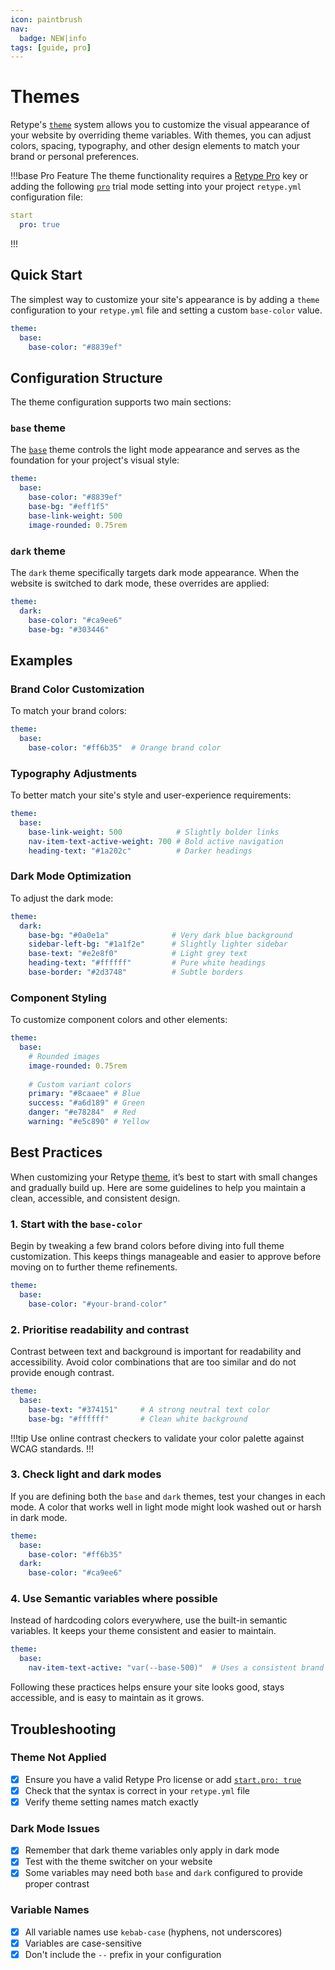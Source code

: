 ```yaml
---
icon: paintbrush
nav:
  badge: NEW|info
tags: [guide, pro]
---
```

# Themes

Retype's [`theme`](/configuration/project.md#theme) system allows you to customize the visual appearance of your website by overriding theme variables. With themes, you can adjust colors, spacing, typography, and other design elements to match your brand or personal preferences.

!!!base Pro Feature
The theme functionality requires a [Retype Pro](/pro/pro.md) key or adding the following [`pro`](/configuration/project.md#pro) trial mode setting into your project `retype.yml` configuration file:

```yaml
start
  pro: true
```
!!!

## Quick Start

The simplest way to customize your site's appearance is by adding a `theme` configuration to your `retype.yml` file and setting a custom `base-color` value.

```yml
theme:
  base:
    base-color: "#8839ef"
```

## Configuration Structure

The theme configuration supports two main sections:

### `base` theme

The [`base`](/configuration/project.md#theme-base) theme controls the light mode appearance and serves as the foundation for your project's visual style:

```yaml
theme:
  base:
    base-color: "#8839ef"
    base-bg: "#eff1f5"
    base-link-weight: 500
    image-rounded: 0.75rem
```

### `dark` theme

The `dark` theme specifically targets dark mode appearance. When the website is switched to dark mode, these overrides are applied:

```yaml
theme:
  dark:
    base-color: "#ca9ee6"
    base-bg: "#303446"
```

## Examples

### Brand Color Customization

To match your brand colors:

```yml
theme:
  base:
    base-color: "#ff6b35"  # Orange brand color
```

### Typography Adjustments

To better match your site's style and user-experience requirements:

```yml
theme:
  base:
    base-link-weight: 500            # Slightly bolder links
    nav-item-text-active-weight: 700 # Bold active navigation
    heading-text: "#1a202c"          # Darker headings
```

### Dark Mode Optimization

To adjust the dark mode:

```yml
theme:
  dark:
    base-bg: "#0a0e1a"              # Very dark blue background
    sidebar-left-bg: "#1a1f2e"      # Slightly lighter sidebar
    base-text: "#e2e8f0"            # Light grey text
    heading-text: "#ffffff"         # Pure white headings
    base-border: "#2d3748"          # Subtle borders
```

### Component Styling

To customize component colors and other elements:

```yml
theme:
  base:
    # Rounded images
    image-rounded: 0.75rem
    
    # Custom variant colors
    primary: "#8caaee" # Blue
    success: "#a6d189" # Green
    danger: "#e78284"  # Red
    warning: "#e5c890" # Yellow    
```

## Best Practices

When customizing your Retype [theme](/configuration/project.md#theme), it’s best to start with small changes and gradually build up. Here are some guidelines to help you maintain a clean, accessible, and consistent design.

### 1. Start with the `base-color`

Begin by tweaking a few brand colors before diving into full theme customization. This keeps things manageable and easier to approve before moving on to further theme refinements. 

```yml
theme:
  base:
    base-color: "#your-brand-color"
```

### 2. Prioritise readability and contrast

Contrast between text and background is important for readability and accessibility. Avoid color combinations that are too similar and do not provide enough contrast.

```yml
theme:
  base:
    base-text: "#374151"     # A strong neutral text color
    base-bg: "#ffffff"       # Clean white background
```

!!!tip
Use online contrast checkers to validate your color palette against WCAG standards.
!!!

### 3. Check light and dark modes

If you are defining both the `base` and `dark` themes, test your changes in each mode. A color that works well in light mode might look washed out or harsh in dark mode.

```yml
theme:
  base:
    base-color: "#ff6b35"
  dark:
    base-color: "#ca9ee6"
```

### 4. Use Semantic variables where possible

Instead of hardcoding colors everywhere, use the built-in semantic variables. It keeps your theme consistent and easier to maintain.

```yml
theme:
  base:
    nav-item-text-active: "var(--base-500)"  # Uses a consistent brand tone
```

Following these practices helps ensure your site looks good, stays accessible, and is easy to maintain as it grows.

## Troubleshooting

### Theme Not Applied

- [x] Ensure you have a valid Retype Pro license or add [`start.pro: true`](/configuration/project.md#pro)
- [x] Check that the syntax is correct in your `retype.yml` file
- [x] Verify theme setting names match exactly

### Dark Mode Issues

- [x] Remember that dark theme variables only apply in dark mode
- [x] Test with the theme switcher on your website
- [x] Some variables may need both `base` and `dark` configured to provide proper contrast

### Variable Names

- [x] All variable names use `kebab-case` (hyphens, not underscores)
- [x] Variables are case-sensitive
- [x] Don't include the `--` prefix in your configuration
